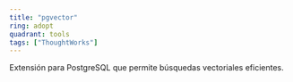 ```yaml
---
title: "pgvector"
ring: adopt
quadrant: tools
tags: ["ThoughtWorks"]
---
```


Extensión para PostgreSQL que permite búsquedas vectoriales eficientes.
